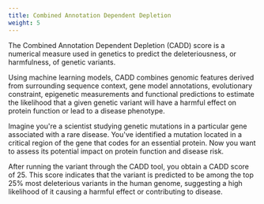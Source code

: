 ```yaml
---
title: Combined Annotation Dependent Depletion
weight: 5
---
```


The Combined Annotation Dependent Depletion (CADD) score is a numerical measure used in genetics to predict the deleteriousness, or harmfulness, of genetic variants. 

Using machine learning models, CADD combines genomic features derived from surrounding sequence context, gene model annotations, evolutionary constraint, epigenetic measurements and functional predictions to estimate the likelihood that a given genetic variant will have a harmful effect on protein function or lead to a disease phenotype.

Imagine you're a scientist studying genetic mutations in a particular gene associated with a rare disease. You've identified a mutation located in a critical region of the gene that codes for an essential protein. Now you want to assess its potential impact on protein function and disease risk. 

After running the variant through the CADD tool, you obtain a CADD score of 25. This score indicates that the variant is predicted to be among the top 25% most deleterious variants in the human genome, suggesting a high likelihood of it causing a harmful effect or contributing to disease.